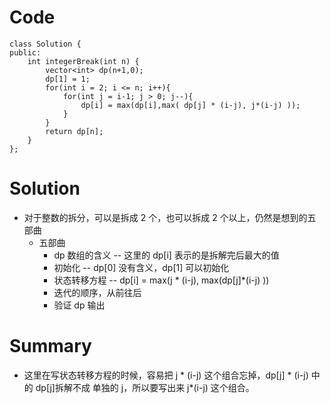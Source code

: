 # Code
    class Solution {
    public:
        int integerBreak(int n) {
            vector<int> dp(n+1,0);
            dp[1] = 1;
            for(int i = 2; i <= n; i++){
                for(int j = i-1; j > 0; j--){
                    dp[i] = max(dp[i],max( dp[j] * (i-j), j*(i-j) ));
                }
            }  
            return dp[n];
        }
    };
# Solution
  * 对于整数的拆分，可以是拆成 2 个，也可以拆成 2 个以上，仍然是想到的五部曲
    * 五部曲
      * dp 数组的含义 -- 这里的 dp[i] 表示的是拆解完后最大的值
      * 初始化 -- dp[0] 没有含义，dp[1] 可以初始化
      * 状态转移方程 -- dp[i] = max(j * (i-j), max(dp[j]*(i-j) ))
      * 迭代的顺序，从前往后
      * 验证 dp 输出
# Summary
  * 这里在写状态转移方程的时候，容易把 j * (i-j) 这个组合忘掉，dp[j] * (i-j) 中的 dp[j]拆解不成 单独的 j，所以要写出来 j*(i-j) 这个组合。
